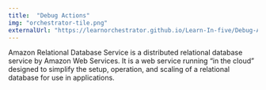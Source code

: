```yaml
---
title:  "Debug Actions"
img: "orchestrator-tile.png"
externalUrl: "https://learnorchestrator.github.io/Learn-In-five/Debug-Actions/"
---
```

Amazon Relational Database Service is a distributed relational database service by Amazon Web Services. It is a web service running “in the cloud” designed to simplify the setup, operation, and scaling of a relational database for use in applications.